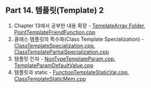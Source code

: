 ## Part 14. 템플릿(Template) 2
1) Chapter 13에서 공부한 내용 확장 - [TemplateArray Folder](https://github.com/je-s0n/cpp-playground/tree/main/cp14/TemplateArray), [PointTemplateFriendFunction.cpp](https://github.com/je-s0n/cpp-playground/blob/main/cp14/PointTemplateFriendFunction.cpp)
2) 클래스 템플릿의 특수화(Class Template Specialization) - [ClassTemplateSpecialization.cpp](https://github.com/je-s0n/cpp-playground/blob/main/cp14/ClassTemplateSpecialization.cpp), [ClassTemplatePartialSpecialization.cpp](https://github.com/je-s0n/cpp-playground/blob/main/cp14/ClassTemplatePartialSpecialization.cpp)
3) 템플릿 인자 - [NonTypeTemplateParam.cpp](https://github.com/je-s0n/cpp-playground/blob/main/cp14/NonTypeTemplateParam.cpp), [TemplateParamDefaultValue.cpp](https://github.com/je-s0n/cpp-playground/blob/main/cp14/TemplateParamDefaultValue.cpp)
4) 템플릿과 static - [FunctionTemplateStaticVar.cpp](https://github.com/je-s0n/cpp-playground/blob/main/cp14/FunctionTemplateStaticVar.cpp), [ClassTemplateStaticMem.cpp](https://github.com/je-s0n/cpp-playground/blob/main/cp14/ClassTemplateStaticMem.cpp)
